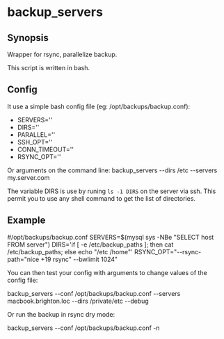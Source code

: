 backup_servers
============

## Synopsis

Wrapper for rsync, parallelize backup.

This script is written in bash.

## Config
It use a simple bash config file (eg: /opt/backups/backup.conf):

- SERVERS=''
- DIRS=''
- PARALLEL=''
- SSH_OPT=''
- CONN_TIMEOUT=''
- RSYNC_OPT=''

Or arguments on the command line:
  backup_servers --dirs /etc --servers my.server.com
  
The variable DIRS is use by runing `ls -1 DIRS` on the server via ssh.
This permit you to use any shell command to get the list of directories.

## Example

#/opt/backups/backup.conf
SERVERS=$(mysql sys -NBe "SELECT host FROM server")
DIRS='if [ -e /etc/backup_paths ]; then cat /etc/backup_paths; else echo "/etc /home"'
RSYNC_OPT="--rsync-path="nice +19 rsync" --bwlimit 1024"

You can then test your config with arguments to change values of the config file:

  backup_servers --conf /opt/backups/backup.conf --servers macbook.brighton.loc --dirs /private/etc --debug
  
Or run the backup in rsync dry mode:
  
  backup_servers --conf /opt/backups/backup.conf -n
  

